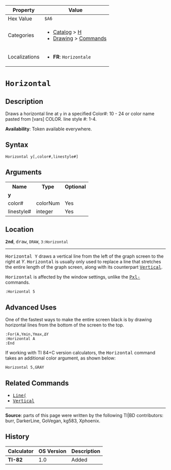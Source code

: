 | Property      | Value |
|---------------|-------|
| Hex Value     | `$A6`|
| Categories    | <ul><li>[Catalog](<../categories/Catalog.md>) > [H](<../categories/Catalog.md#H>)</li><li>[Drawing](<../categories/Drawing.md>) > [Commands](<../categories/Drawing.md#Commands>)</li></ul> |
| Localizations | <ul><li><b>FR</b>: `Horizontale `</li></ul> |

# `Horizontal `

## Description
Draws a horizontal line at `y` in a specified
Color#: 10 - 24 or color name pasted from [vars] COLOR.
line style #: 1-4.


<b>Availability</b>: Token available everywhere.

## Syntax
`Horizontal y[,color#,linestyle#]`

## Arguments
<table>
<tr><th>Name</th><th>Type</th><th>Optional</th></tr>

<tr><td><b>y</b></td><td></td><td></td></tr>

<tr><td>color#</td><td>colorNum</td><td>Yes</td></tr>

<tr><td>linestyle#</td><td>integer</td><td>Yes</td></tr>

</table>

## Location
<tt><kbd><b>2nd</b></kbd></tt>, <kbd>draw</kbd>, `DRAW`, `3:Horizontal`
<hr>

<tt>Horizontal Y</tt> draws a vertical line from the left of the graph screen to the right at _Y_. <tt>Horizontal</tt> is usually only used to replace a line that stretches the entire length of the graph screen, along with its counterpart <tt><a href="Vertical.md">Vertical</a></tt>.

<tt>Horizontal</tt> is affected by the window settings, unlike the <tt><a href="Pxl-.md">Pxl-</a></tt> commands.

```ti-basic
:Horizontal 5
```

## Advanced Uses

One of the fastest ways to make the entire screen black is by drawing horizontal lines from the bottom of the screen to the top.

```ti-basic
:For(A,Ymin,Ymax,ΔY
:Horizontal A
:End
```

If working with TI 84+C version calculators, the <tt>Horizontal</tt> command takes an additional color argument, as shown below:

```ti-basic
Horizontal 5,GRAY
```

## Related Commands

*   <tt><a href="Line(.md">Line(</a></tt>
*   <tt><a href="Vertical.md">Vertical</a></tt>

* * *

**Source**: parts of this page were written by the following TI|BD contributors: burr, DarkerLine, GoVegan, kg583, Xphoenix.

## History
| Calculator | OS Version | Description |
|------------|------------|-------------|
| <b>TI-82</b> | 1.0 | Added |


